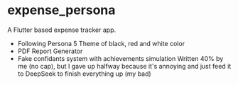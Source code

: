 # expense_persona

A Flutter based expense tracker app.
- Following Persona 5 Theme of black, red and white color
- PDF Report Generator
- Fake confidants system with achievements simulation
Written 40% by me (no cap), but I gave up halfway because it's annoying and just feed it to DeepSeek to finish everything up (my bad)

